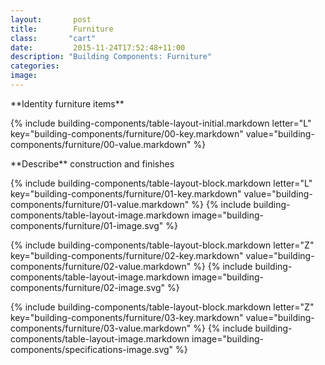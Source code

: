```yaml
---
layout:       post
title:        Furniture
class:       "cart"
date:         2015-11-24T17:52:48+11:00
description: "Building Components: Furniture"
categories:      
image:        
---
```

<div class="building-components">
<dl>

<div markdown="1" class="building-components-title">
<span class="caps">**Identity furniture items**</span>
</div>

{% include building-components/table-layout-initial.markdown letter="L" key="building-components/furniture/00-key.markdown" value="building-components/furniture/00-value.markdown" %}

<div markdown="1" class="building-components-title">
<span class="caps">**Describe** construction and finishes</span>
</div>

{% include building-components/table-layout-block.markdown letter="L" key="building-components/furniture/01-key.markdown" value="building-components/furniture/01-value.markdown" %}
{% include building-components/table-layout-image.markdown image="building-components/furniture/01-image.svg" %}

{% include building-components/table-layout-block.markdown letter="Z" key="building-components/furniture/02-key.markdown" value="building-components/furniture/02-value.markdown"  %}
{% include building-components/table-layout-image.markdown image="building-components/furniture/02-image.svg" %}

{% include building-components/table-layout-block.markdown letter="Z" key="building-components/furniture/03-key.markdown" value="building-components/furniture/03-value.markdown"  %}
{% include building-components/table-layout-image.markdown image="building-components/specifications-image.svg" %}

</dl>
</div>